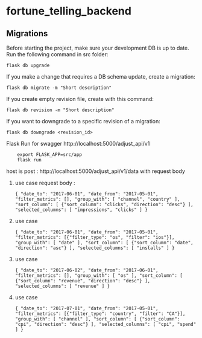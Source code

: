 # fortune_telling_backend

## Migrations
Before starting the project, make sure your development DB is up to date. 
Run the following command in src folder:

    flask db upgrade

If you make a change that requires a DB schema update, create a migration:

    flask db migrate -m "Short description"

If you create empty revision file, create with this command:

    flask db revision -m "Short description"

If you want to downgrade to a specific revision of a migration:

    flask db downgrade <revision_id>


Flask Run for swagger http://localhost:5000/adjust_api/v1

        export FLASK_APP=src/app
        flask run

host is post : http://localhost:5000/adjust_api/v1/data with request body


1. use case
request body :

    `{
      "date_to": "2017-06-01",
      "date_from": "2017-05-01",
      "filter_metrics": [],
      "group_with": [
        "channel", "country"
      ],
      "sort_column": [
        {"sort_column": "clicks", "direction": "desc"}
      ],
      "selected_columns": [
        "impressions", "clicks"
      ]
    }`
2. use case

    `{
      "date_to": "2017-06-01",
      "date_from": "2017-05-01",
      "filter_metrics": [{"filter_type": "os", "filter": "ios"}],
      "group_with": [
        "date"
      ],
      "sort_column": [
        {"sort_column": "date", "direction": "asc"}
      ],
      "selected_columns": [
        "installs"
      ]
    }`
3. use case

    `{
      "date_to": "2017-06-02",
      "date_from": "2017-06-01",
      "filter_metrics": [],
      "group_with": [
        "os"
      ],
      "sort_column": [
        {"sort_column": "revenue", "direction": "desc"}
      ],
      "selected_columns": [
        "revenue"
      ]
    }`
4. use case

    `{
      "date_to": "2017-07-01",
      "date_from": "2017-05-01",
      "filter_metrics": [{"filter_type": "country", "filter": "CA"}],
      "group_with": [
        "channel"
      ],
      "sort_column": [
        {"sort_column": "cpi", "direction": "desc"}
      ],
      "selected_columns": [
        "cpi", "spend"
      ]
    }`